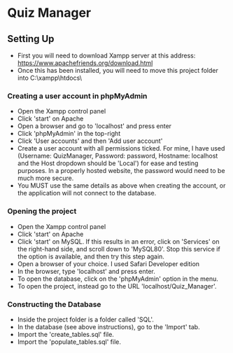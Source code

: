 # Quiz Manager

## Setting Up

* First you will need to download Xampp server at this address: https://www.apachefriends.org/download.html
* Once this has been installed, you will need to move this project folder into C:\xampp\htdocs\

### Creating a user account in phpMyAdmin

* Open the Xampp control panel
* Click 'start' on Apache
* Open a browser and go to 'localhost' and press enter
* Click 'phpMyAdmin' in the top-right
* Click 'User accounts' and then 'Add user account'
* Create a user account with all permissions ticked. For mine, I have used (Username: QuizManager, Password: password, Hostname: localhost and the Host dropdown should be 'Local') for ease and testing purposes. In a properly hosted website, the password would need to be much more secure.
* You MUST use the same details as above when creating the account, or the application will not connect to the database.

### Opening the project

* Open the Xampp control panel
* Click 'start' on Apache
* Click 'start' on MySQL. If this results in an error, click on 'Services' on the right-hand side, and scroll down to 'MySQL80'. Stop this service if the option is available, and then try this step again.
* Open a browser of your choice. I used Safari Developer edition
* In the browser, type 'localhost' and press enter.
* To open the database, click on the 'phpMyAdmin' option in the menu.
* To open the project, instead go to the URL 'localhost/Quiz_Manager'.

### Constructing the Database

* Inside the project folder is a folder called 'SQL'. 
* In the database (see above instructions), go to the 'Import' tab.
* Import the 'create_tables.sql' file.
* Import the 'populate_tables.sql' file.
